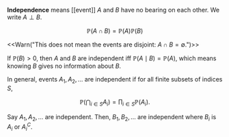 **Independence** means [[event]] $A$ and $B$ have no bearing on each other. We write $A \perp B$.

$$
\mathbb{P}(A \cap B) = \mathbb{P}(A)\mathbb{P}(B)
$$

<<Warn("This does not mean the events are disjoint: $A \cap B = \emptyset$.")>>

If $\mathbb{P}(B) > 0$, then $A$ and $B$ are independent iff $\mathbb{P}(A \mid B) = \mathbb{P}(A)$, which means knowing $B$ gives no information about $B$.

In general, events $A_1, A_2, \dots$ are independent if for all finite subsets of indices $S$,

$$
\mathbb{P}\left( \bigcap_{i \in S} A_i \right) = \prod_{i \in S} \mathbb{P}(A_i).
$$

Say $A_1, A_2, \dots$ are independent. Then, $B_1, B_2, \dots$ are independent where $B_i$ is $A_i$ or $A_i^C$.